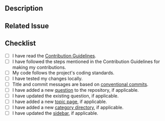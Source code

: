 ## Description

<!-- Describe the purpose of this pull request. -->

## Related Issue

<!-- If this pull request resolves an open issue, please link it here. -->

## Checklist

- [ ] I have read the [Contribution Guidelines](../docs/about/contributing.md).
- [ ] I have followed the steps mentioned in the Contribution Guidelines for making my contributions.
- [ ] My code follows the project's coding standards.
- [ ] I have tested my changes locally.
- [ ] Title and commit messages are based on [conventional commits](../docs/about/contributing.md#using-conventional-commits).
- [ ] I have added a new [question](../docs/about/contributing.md#adding-a-new-question) to the repository, if applicable.
- [ ] I have updated the existing question, if applicable.
- [ ] I have added a new [topic page](../docs/about/contributing.md#adding-a-new-topic), if applicable.
- [ ] I have added a new [category directory](../docs/about/contributing.md#adding-a-new-category), if applicable.
- [ ] I have updated the [sidebar](../navigation/sidebar.ts), if applicable.
